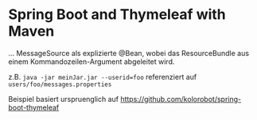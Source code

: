 Spring Boot and Thymeleaf with Maven
====================================

...
MessageSource als explizierte @Bean, wobei das ResourceBundle aus einem Kommandozeilen-Argument abgeleitet wird.

z.B. `java -jar meinJar.jar --userid=foo` referenziert auf `users/foo/messages.properties`

Beispiel basiert urspruenglich auf https://github.com/kolorobot/spring-boot-thymeleaf
